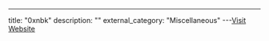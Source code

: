 ---
title: "0xnbk"
description: ""
external_category: "Miscellaneous"
---[Visit Website](https://github.com/0xnbk)

